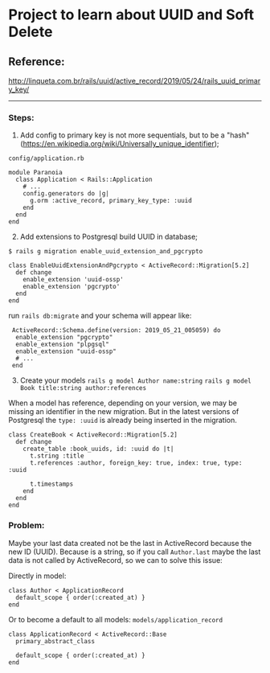 # Project to learn about UUID and Soft Delete

## Reference: 
http://linqueta.com.br/rails/uuid/active_record/2019/05/24/rails_uuid_primary_key/
<hr/>

### Steps:
1. Add config to primary key is not more sequentials, but to be a "hash" (https://en.wikipedia.org/wiki/Universally_unique_identifier);

`config/application.rb`
```
module Paranoia
  class Application < Rails::Application
    # ...
    config.generators do |g|
      g.orm :active_record, primary_key_type: :uuid
    end
  end
end
```

2. Add extensions to Postgresql build UUID in database;

`$ rails g migration enable_uuid_extension_and_pgcrypto`

```
class EnableUuidExtensionAndPgcrypto < ActiveRecord::Migration[5.2]
  def change
    enable_extension 'uuid-ossp'
    enable_extension 'pgcrypto'
  end
end
```
run `rails db:migrate` and your schema will appear like:
```
 ActiveRecord::Schema.define(version: 2019_05_21_005059) do
  enable_extension "pgcrypto"
  enable_extension "plpgsql"
  enable_extension "uuid-ossp"
  # ...
 end  
```

3. Create your models
`rails g model Author name:string`
`rails g model Book title:string author:references`

When a model has reference, depending on your version, we may be missing an identifier in the new migration. But in the latest versions of Postgresql the `type: :uuid` is already being inserted in the migration.

```
class CreateBook < ActiveRecord::Migration[5.2]
  def change
    create_table :book_uuids, id: :uuid do |t|
      t.string :title
      t.references :author, foreign_key: true, index: true, type: :uuid

      t.timestamps
    end
  end
end
```

### Problem:
Maybe your last data created not be the last in ActiveRecord because the new ID (UUID). Because is a string, so if you call `Author.last` maybe the last data is not called by ActiveRecord, so we can to solve this issue:

Directly in model:
```
class Author < ApplicationRecord
  default_scope { order(:created_at) }
end
```
Or to become a default to all models:
`models/application_record`

```
class ApplicationRecord < ActiveRecord::Base
  primary_abstract_class

  default_scope { order(:created_at) }
end
```
